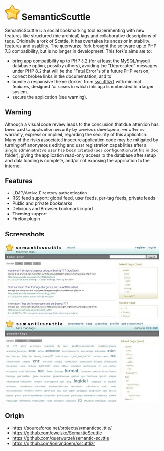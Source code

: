 # ![Bookmark star icon](icon.png) SemanticScuttle

SemanticScuttle is a social bookmarking tool experimenting with new features like structured (hierarchical) tags and collaborative descriptions of tags. Originally a fork of Scuttle, it has overtaken its ancestor in stability, features and usability. The querwurzel [fork](https://github.com/querwurzel/semantic-scuttle) brought the software up to PHP 7.3 compatibility, but is no longer in development. This fork's aims are to:
  * bring app compatibility up to PHP 8.2 (for at least the MySQL/mysqli database option, possibly others), avoiding the "Deprecated" messages under PHP 8.2 that will be the "Fatal Error"s of a future PHP version;
  * correct broken links in the documentation; and to
  * bundle a responsive theme (forked from [sscuttlizr](https://github.com/jonrandoem/sscuttlizr)) with minimal features, designed for cases in which this app is embedded in a larger system.
  * secure the application (see warning).

## Warning

Although a visual code review leads to the conclusion that due attention has been paid to application security by previous developers, we offer no warranty, express or implied, regarding the security of this application. Many of the risks associated insecure application code may be mitigated by turning off anonymous editing and user registration capabilities after a single administrative user has been created (see configuration.rst file in doc folder), giving the application read-only access to the database after setup and data loading is complete, and/or not exposing the application to the internet. 

## Features
  * LDAP/Active Directory authentication
  * RSS feed support: global feed, user feeds, per-tag feeds, private feeds
  * Public and private bookmarks
  * Delicious and Browser bookmark import
  * Theming support
  * Firefox plugin

## Screenshots
![Screenshot 1](Screenshot1.jpg)
![Screenshot 2](Screenshot2.jpg)

## Origin

  * https://sourceforge.net/projects/semanticscuttle/
  * https://github.com/cweiske/SemanticScuttle
  * https://github.com/querwurzel/semantic-scuttle
  * https://github.com/jonrandoem/sscuttlizr
